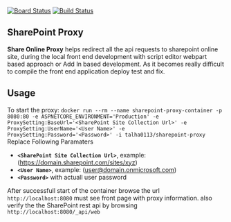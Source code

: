 [![Board Status](https://dev.azure.com/talha0113/3504235c-4145-42ee-9d73-6f794f3258fd/c2ec2762-6a03-4766-903d-a7d583fc9d09/_apis/work/boardbadge/2869cebf-e0ac-4182-9b0c-0e4dab9014ec)](https://dev.azure.com/talha0113/3504235c-4145-42ee-9d73-6f794f3258fd/_boards/board/t/c2ec2762-6a03-4766-903d-a7d583fc9d09/Microsoft.RequirementCategory)
[![Build Status](https://dev.azure.com/talha0113/Open%20Source/_apis/build/status/SharePoint-Proxy?branchName=master)](https://dev.azure.com/talha0113/Open%20Source/_build/latest?definitionId=44&branchName=master)

## SharePoint Proxy 

**Share Online Proxy** helps redirect all the api requests to sharepoint online site, during the local front end development with script editor webpart based approach or Add In based development. As it becomes really difficult to compile the front end application deploy test and fix.

## Usage

To start the proxy:
``
docker run --rm --name sharepoint-proxy-container -p 8080:80 -e ASPNETCORE_ENVIRONMENT='Production' -e ProxySetting:BaseUrl='<SharePoint Site Collection Url>' -e ProxySetting:UserName='<User Name>' -e ProxySetting:Password='<Password>' -i talha0113/sharepoint-proxy
``
Replace Following Paramaters
 - **`<SharePoint Site Collection Url>`**, example: (https://domain.sharepoint.com/sites/xyz)
 - **`<User Name>`**, example: (user@domain.onmicrosoft.com)
 - **`<Password>`** with actuall user password

After successfull start of the container browse the url `http://localhost:8080` must see front page with proxy information. also verify the the SharePoint rest api by browsing `http://localhost:8080/_api/web`
